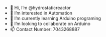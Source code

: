 - 👋 Hi, I’m @hydrostaticreactor
- 👀 I’m interested in Automation
- 🌱 I’m currently learning Arduino programing
- 💞️ I’m looking to collaborate on Arduino
- 📫 Contact Number: 7043268887

<!---
hydrostaticreactor/hydrostaticreactor is a ✨ special ✨ repository because its `README.md` (this file) appears on your GitHub profile.
You can click the Preview link to take a look at your changes.
--->
